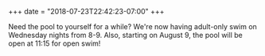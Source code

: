 +++
date = "2018-07-23T22:42:23-07:00"
+++

Need the pool to yourself for a while? We're now having adult-only swim on Wednesday nights from 8-9. Also, starting on August 9, the pool will be open at 11:15 for open swim!
